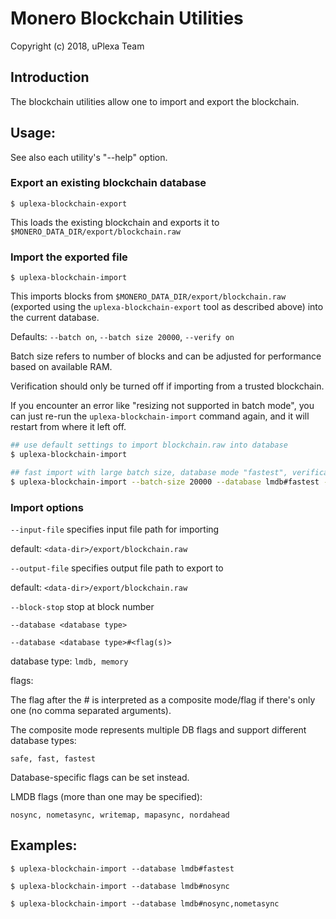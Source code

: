 # Monero Blockchain Utilities

Copyright (c) 2018, uPlexa Team

## Introduction

The blockchain utilities allow one to import and export the blockchain.

## Usage:

See also each utility's "--help" option.

### Export an existing blockchain database

`$ uplexa-blockchain-export`

This loads the existing blockchain and exports it to `$MONERO_DATA_DIR/export/blockchain.raw`

### Import the exported file

`$ uplexa-blockchain-import`

This imports blocks from `$MONERO_DATA_DIR/export/blockchain.raw` (exported using the
`uplexa-blockchain-export` tool as described above) into the current database.

Defaults: `--batch on`, `--batch size 20000`, `--verify on`

Batch size refers to number of blocks and can be adjusted for performance based on available RAM.

Verification should only be turned off if importing from a trusted blockchain.

If you encounter an error like "resizing not supported in batch mode", you can just re-run
the `uplexa-blockchain-import` command again, and it will restart from where it left off.

```bash
## use default settings to import blockchain.raw into database
$ uplexa-blockchain-import

## fast import with large batch size, database mode "fastest", verification off
$ uplexa-blockchain-import --batch-size 20000 --database lmdb#fastest --verify off

```

### Import options

`--input-file`
specifies input file path for importing

default: `<data-dir>/export/blockchain.raw`

`--output-file`
specifies output file path to export to

default: `<data-dir>/export/blockchain.raw`

`--block-stop`
stop at block number

`--database <database type>`

`--database <database type>#<flag(s)>`

database type: `lmdb, memory`

flags:

The flag after the # is interpreted as a composite mode/flag if there's only
one (no comma separated arguments).

The composite mode represents multiple DB flags and support different database types:

`safe, fast, fastest`

Database-specific flags can be set instead.

LMDB flags (more than one may be specified):

`nosync, nometasync, writemap, mapasync, nordahead`

## Examples:

```
$ uplexa-blockchain-import --database lmdb#fastest

$ uplexa-blockchain-import --database lmdb#nosync

$ uplexa-blockchain-import --database lmdb#nosync,nometasync
```
